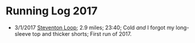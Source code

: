 # Running Log 2017

- 3/1/2017 [Steventon Loop](https://www.strava.com/activities/819740301); 2.9 miles; 23:40; Cold _and_ I forgot my long-sleeve top and thicker shorts; First run of 2017.
